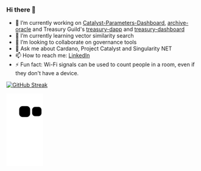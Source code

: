 ### Hi there 👋

- 🔭 I’m currently working on [Catalyst-Parameters-Dashboard](https://github.com/Catalyst-Auditing/Catalyst-Parameters-Dashboard), [archive-oracle](https://github.com/SingularityNET-Archive/archive-oracle) and Treasury Guild's [treasury-dapp](https://github.com/treasuryguild/treasury-dapp) and [treasury-dashboard](https://github.com/treasuryguild/treasury-dashboard)
- 🌱 I’m currently learning vector similarity search
- 👯 I’m looking to collaborate on governance tools
- 💬 Ask me about Cardano, Project Catalyst and Singularity NET
- 📫 How to reach me: [LinkedIn](https://www.linkedin.com/in/andré-diamond-45871242/)
- ⚡ Fun fact: Wi-Fi signals can be used to count people in a room, even if they don't have a device.

[![GitHub Streak](https://github-readme-streak-stats.herokuapp.com/?user=Andre-Diamond&theme=dark)](https://git.io/streak-stats)

![snake gif](https://github.com/Andre-Diamond/Andre-Diamond/blob/output/github-contribution-grid-snake-dark.svg)
